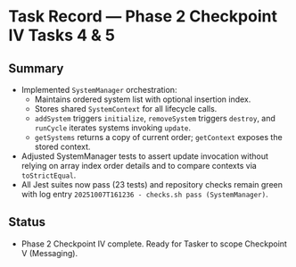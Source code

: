 # Task Record — Phase 2 Checkpoint IV Tasks 4 & 5

## Summary
- Implemented `SystemManager` orchestration:
  - Maintains ordered system list with optional insertion index.
  - Stores shared `SystemContext` for all lifecycle calls.
  - `addSystem` triggers `initialize`, `removeSystem` triggers `destroy`, and `runCycle` iterates systems invoking `update`.
  - `getSystems` returns a copy of current order; `getContext` exposes the stored context.
- Adjusted SystemManager tests to assert update invocation without relying on array index order details and to compare contexts via `toStrictEqual`.
- All Jest suites now pass (23 tests) and repository checks remain green with log entry `20251007T161236 - checks.sh pass (SystemManager)`.

## Status
- Phase 2 Checkpoint IV complete. Ready for Tasker to scope Checkpoint V (Messaging).
